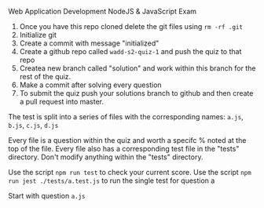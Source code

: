 Web Application Development NodeJS & JavaScript Exam

1) Once you have this repo cloned delete the git files using `rm -rf .git`
2) Initialize git
3) Create a commit with message "initialized"
4) Create a github repo called `wadd-s2-quiz-1` and push the quiz to that repo
5) Createa new branch called "solution" and work within this branch for the rest of the quiz.
6) <bold>Make a commit after solving every question</bold>
7) To submit the quiz push your solutions branch to github and then create a pull request into master.

The test is split into a series of files with the corresponding names:
`a.js`, `b.js`, `c.js`, `d.js`

Every file is a question within the quiz and worth a specifc % noted at the top of the file.
Every file also has a corresponding test file in the "tests" directory. Don't modify anything within the "tests" directory.

Use the script `npm run test` to check your current score.
Use the script `npm run jest ./tests/a.test.js` to run the single test for question a

Start with question `a.js`
